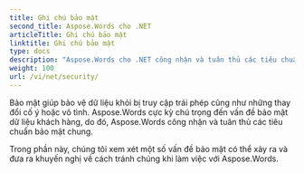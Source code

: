 ```yaml
---
title: Ghi chú bảo mật
second_title: Aspose.Words cho .NET
articleTitle: Ghi chú bảo mật
linktitle: Ghi chú bảo mật
type: docs
description: "Aspose.Words cho .NET công nhận và tuân thủ các tiêu chuẩn bảo mật chung để đảm bảo mức độ bảo mật dữ liệu cao. Xem xét các vấn đề bảo mật có thể xảy ra và các đề xuất về cách tránh chúng bằng cách sử dụng C#."
weight: 100
url: /vi/net/security/
---
```


Bảo mật giúp bảo vệ dữ liệu khỏi bị truy cập trái phép cũng như những thay đổi cố ý hoặc vô tình. Aspose.Words cực kỳ chú trọng đến vấn đề bảo mật dữ liệu khách hàng, do đó, Aspose.Words công nhận và tuân thủ các tiêu chuẩn bảo mật chung.

Trong phần này, chúng tôi xem xét một số vấn đề bảo mật có thể xảy ra và đưa ra khuyến nghị về cách tránh chúng khi làm việc với Aspose.Words.